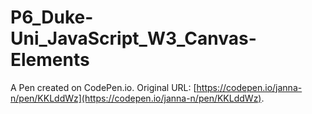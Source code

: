 # P6_Duke-Uni_JavaScript_W3_Canvas-Elements

A Pen created on CodePen.io. Original URL: [https://codepen.io/janna-n/pen/KKLddWz](https://codepen.io/janna-n/pen/KKLddWz).

